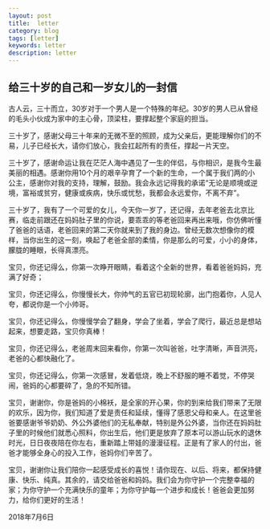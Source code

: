 ```yaml
---
layout: post
title:  letter
category: blog
tags: [letter]
keywords: letter
description: letter
---  
```


## 给三十岁的自己和一岁女儿的一封信  
古人云，三十而立，30岁对于一个男人是一个特殊的年纪。30岁的男人已从曾经的毛头小伙成为家中的主心骨，顶梁柱，要撑起整个家庭的担当。  

三十岁了，感谢父母三十年来的无微不至的照顾，成为父亲后，更能理解你们的不易，儿子已经长大，请你们放心，我会扛起所有的责任，撑起一片天空。  

三十岁了，感谢命运让我在茫茫人海中遇见了一生的伴侣，与你相识，是我今生最美丽的相遇。感谢你用10个月的艰辛孕育了一个新的生命，一个属于我们两的小公主，感谢你对我的支持，理解，鼓励。我会永远记得我的承诺“无论是顺境或逆境，富裕或贫穷，健康或疾病，快乐或忧愁，我都会永远爱你，不离不弃”。   

三十岁了，我有了一个可爱的女儿，今天你一岁了，还记得，去年老爸去北京比赛，临走前跟还在妈妈肚子里的你说，要乖乖的等老爸回来再出来哦，你仿佛听懂了爸爸的话语，老爸回来的第二天你就来到了我的身边。曾经无数次想像你的模样，当你出生的这一刻，唤起了老爸全部的柔情，你是那么的可爱，小小的身体，朦胧的睡眼，长得真漂亮。  

宝贝，你还记得么，你第一次睁开眼睛，看着这个全新的世界，看着爸爸妈妈，充满了好奇；   

宝贝，你还记得么，你慢慢长大，你帅气的五官已初现轮廓，出门抱着你，人见人夸，都说你是一个小帅哥。  

宝贝，你还记得么，你慢慢学会了翻身，学会了坐着，学会了爬行，最近总是想站起来，想要走路，宝贝你真棒！  

宝贝，你还记得么，老爸周末回来看你，你第一次叫爸爸，吐字清晰，声音洪亮，老爸的心都快融化了。  

宝贝，你还记得么，你第一次感冒，发着低烧，晚上不舒服的睡不着觉，不停哭闹，爸妈的心都要碎了，急的不知所错。  

宝贝，谢谢你，你是爸妈的小棉袄，是全家的开心果，你的到来给我们带来了无限的欢乐，因为你，我们知道了爱是责任和延续，懂得了感恩父母和亲人。在这里爸爸要感谢爷爷奶奶、外公外婆他们的无私奉献，特别是外公外婆，当你还在妈妈肚子里的时候他们就悉心照料，你出生后，他们更是放弃了原本可以游山玩水的退休时光，日日夜夜陪在你左右，重新踏上带娃的漫漫征程。正是有了家人的付出，爸爸才能够全身心的投入工作，爸妈你们辛苦了。  

宝贝，谢谢你让我们陪你一起感受成长的喜悦！请你现在、以后、将来，都保持健康、快乐、纯真。其余的，请交给爸爸和妈妈。我们会为你守护一个完整幸福的家；为你守护一个充满快乐的童年；为你守护每一个进步和成长！爸爸会更加努力，给你们更好的生活！  

2018年7月6日
